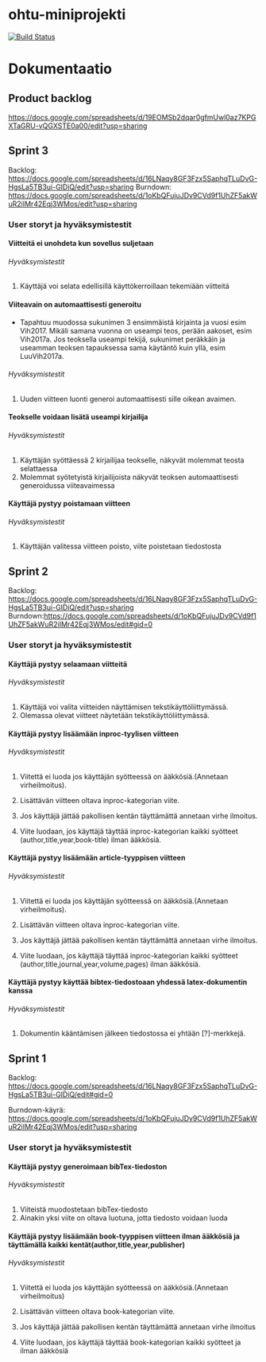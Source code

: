 # ohtu-miniprojekti

[![Build Status](https://travis-ci.org/Hexagon-ohtu2017/ohtu-miniprojekti.svg?branch=master)](https://travis-ci.org/Hexagon-ohtu2017/ohtu-miniprojekti)

# Dokumentaatio

## Product backlog

https://docs.google.com/spreadsheets/d/19EOMSb2dqar0gfmUwl0az7KPGXTaGRU-vQGXSTE0a00/edit?usp=sharing

## Sprint 3

Backlog: https://docs.google.com/spreadsheets/d/16LNaqy8GF3Fzx5SaphqTLuDvG-HgsLa5TB3ui-GIDiQ/edit?usp=sharing
Burndown: https://docs.google.com/spreadsheets/d/1oKbQFujuJDv9CVd9f1UhZF5akWuR2iIMr42Eqj3WMos/edit?usp=sharing

### User storyt ja hyväksymistestit

#### Viitteitä ei unohdeta kun sovellus suljetaan

###### Hyväksymistestit
1. Käyttäjä voi selata edellisillä käyttökerroillaan tekemiään viitteitä

#### Viiteavain on automaattisesti generoitu

* Tapahtuu muodossa sukunimen 3 ensimmäistä kirjainta ja vuosi esim Vih2017.
Mikäli samana vuonna on useampi teos, perään aakoset, esim Vih2017a.
Jos teoksella useampi tekijä, sukunimet peräkkäin ja useamman teoksen tapauksessa
sama käytäntö kuin yllä, esim LuuVih2017a.

###### Hyväksymistestit
1. Uuden viitteen luonti generoi automaattisesti sille oikean avaimen.

#### Teokselle voidaan lisätä useampi kirjailija

###### Hyväksymistestit

1. Käyttäjän syöttäessä 2 kirjailijaa teokselle, näkyvät molemmat teosta selattaessa
2. Molemmat syötetyistä kirjailijoista näkyvät teoksen automaattisesti generoidussa viiteavaimessa

#### Käyttäjä pystyy poistamaan viitteen

###### Hyväksymistestit

1. Käyttäjän valitessa viitteen poisto, viite poistetaan tiedostosta



## Sprint 2


Backlog: https://docs.google.com/spreadsheets/d/16LNaqy8GF3Fzx5SaphqTLuDvG-HgsLa5TB3ui-GIDiQ/edit?usp=sharing
Burndown:https://docs.google.com/spreadsheets/d/1oKbQFujuJDv9CVd9f1UhZF5akWuR2iIMr42Eqj3WMos/edit#gid=0



### User storyt ja hyväksymistestit

#### Käyttäjä pystyy selaamaan viitteitä

###### Hyväksymistestit
1. Käyttäjä voi valita viitteiden näyttämisen tekstikäyttöliittymässä.
2. Olemassa olevat viitteet näytetään tekstikäyttöliittymässä.

#### Käyttäjä pystyy lisäämään inproc-tyylisen viitteen

###### Hyväksymistestit
1. Viitettä ei luoda jos käyttäjän syötteessä on ääkkösiä.(Annetaan virheilmoitus).

2. Lisättävän viitteen oltava inproc-kategorian viite.

3. Jos käyttäjä jättää pakollisen kentän täyttämättä annetaan virhe ilmoitus.

4. Viite luodaan, jos käyttäjä täyttää inproc-kategorian kaikki syötteet (author,title,year,book-title) ilman ääkkösiä.

#### Käyttäjä pystyy lisäämään article-tyyppisen viitteen

###### Hyväksymistestit
1. Viitettä ei luoda jos käyttäjän syötteessä on ääkkösiä.(Annetaan virheilmoitus).

2. Lisättävän viitteen oltava inproc-kategorian viite.

3. Jos käyttäjä jättää pakollisen kentän täyttämättä annetaan virhe ilmoitus.

4. Viite luodaan, jos käyttäjä täyttää inproc-kategorian kaikki syötteet (author,title,journal,year,volume,pages) ilman ääkkösiä.

#### Käyttäjä pystyy käyttää bibtex-tiedostoaan yhdessä latex-dokumentin kanssa

###### Hyväksymistestit
1. Dokumentin kääntämisen jälkeen tiedostossa ei yhtään [?]-merkkejä.


## Sprint 1

Backlog: https://docs.google.com/spreadsheets/d/16LNaqy8GF3Fzx5SaphqTLuDvG-HgsLa5TB3ui-GIDiQ/edit#gid=0

Burndown-käyrä: https://docs.google.com/spreadsheets/d/1oKbQFujuJDv9CVd9f1UhZF5akWuR2iIMr42Eqj3WMos/edit?usp=sharing

### User storyt ja hyväksymistestit

#### Käyttäjä pystyy generoimaan bibTex-tiedoston

###### Hyväksymistestit
1. Viiteistä muodostetaan bibTex-tiedosto
2. Ainakin yksi viite on oltava luotuna, jotta tiedosto voidaan luoda

#### Käyttäjä pystyy lisäämään book-tyyppisen viitteen ilman ääkkösiä ja täyttämällä kaikki kentät(author,title,year,publisher)

###### Hyväksymistestit
1. Viitettä ei luoda jos käyttäjän syötteessä on ääkkösiä.(Annetaan virheilmoitus)

2. Lisättävän viitteen oltava book-kategorian viite.

3. Jos käyttäjä jättää pakollisen kentän täyttämättä annetaan virhe ilmoitus

4. Viite luodaan, jos käyttäjä täyttää book-kategorian kaikki syötteet ja ilman ääkkösiä
